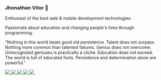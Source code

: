 ### Jhonathan Vitor 👋

Enthusiast of the best web & mobile development technologies.

Passionate about education and changing people's lives through programming. 

"Nothing in this world beats good old persistence. Talent does not surpass. Nothing more common than talented failures. Genius does not overcome. Unrecognized geniuses is practically a cliche. Education does not exceed. The world is full of educated fools. Persistence and determination alone are powerful."

<a href="https://api.whatsapp.com/send?phone=5565992193253&text=Ol%C3%A1%20estava%20vendo%20o%20seu%20perfil%20no%20GitHub">
  <img src="https://img.shields.io/badge/WhatsApp-25D366?style=for-the-badge&logo=whatsapp&logoColor=white"/>
</a>
<a href="https://t.me/jhonathanvitor">
  <img src="https://img.shields.io/badge/Telegram-2CA5E0?style=for-the-badge&logo=telegram&logoColor=white"/>
</a>
<a href="mailto:jhonathanvitor@gmail.com">
  <img src="https://img.shields.io/badge/Gmail-D14836?style=for-the-badge&logo=gmail&logoColor=white"/>
</a>
</a>
<a href="https://instagram.com/jhonathanvitor">
  <img src="https://img.shields.io/badge/Instagram-E4405F?style=for-the-badge&logo=instagram&logoColor=white"/>
</a>
</a>
<a href="https://www.linkedin.com/in/jhonathan-vitor-4a676927/">
  <img src="https://img.shields.io/badge/LinkedIn-0077B5?style=for-the-badge&logo=linkedin&logoColor=white"/>
</a>
</a>
<a href="">
  <img src=""/>
</a>
  <!--
**jhonathanvitor/jhonathanvitor** is a ✨ _special_ ✨ repository because its `README.md` (this file) appears on your GitHub profile.

Here are some ideas to get you started:

- 🔭 I’m currently working on ...
- 🌱 I’m currently learning ...
- 👯 I’m looking to collaborate on ...
- 🤔 I’m looking for help with ...
- 💬 Ask me about ...
- 📫 How to reach me: ...
- 😄 Pronouns: ...
- ⚡ Fun fact: ...
-->
